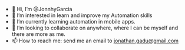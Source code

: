- 👋 Hi, I’m @JonnhyGarcia
- 👀 I’m interested in learn and improve my Automation skills
- 🌱 I’m currently learning automation in mobile apps.
- 💞️ I’m looking to collaborate on anywhere, where I can be myself and there are more as me.
- 📫 How to reach me: send me an email to jonathan.gadu@gmail.com

<!---
JonnhyGarcia/JonnhyGarcia is a ✨ special ✨ repository because its `README.md` (this file) appears on your GitHub profile.
You can click the Preview link to take a look at your changes.
--->
